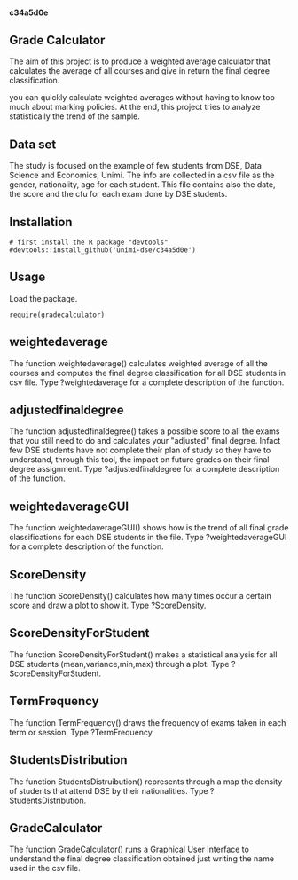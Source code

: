 #### c34a5d0e
## Grade Calculator


The aim of this project is to produce a weighted average calculator that calculates the average of all courses and give in return the final degree classification. 

you can quickly calculate weighted averages without having to know too much about marking policies. At the end, this project tries to analyze statistically the trend of the sample.

## Data set
The study is focused on the example of few students from DSE, Data Science and Economics, Unimi.
The info are collected in a csv file as the gender, nationality, age for each student. This file contains also the date, the score and the cfu for each exam done by DSE students.

## Installation
```
# first install the R package "devtools" 
#devtools::install_github('unimi-dse/c34a5d0e')

```

## Usage

Load the package.
```
require(gradecalculator)

```

## weightedaverage
The function weightedaverage() calculates weighted average of all the courses and computes the final degree classification for all DSE students in csv file.
Type ?weightedaverage for a complete description of the function.

## adjustedfinaldegree 
The function adjustedfinaldegree() takes a possible score to all the exams that you still need to do and calculates your "adjusted" final degree. Infact few DSE students have not complete their plan of study so they have to understand, through this tool, the impact on future grades on their final degree assignment.
Type ?adjustedfinaldegree for a complete description of the function.

## weightedaverageGUI
The function weightedaverageGUI() shows how is the trend of all final grade classifications for each DSE students in the file.
Type ?weightedaverageGUI for a complete description of the function.

## ScoreDensity
The function ScoreDensity() calculates how many times occur a certain score and draw a plot to show it. Type ?ScoreDensity. 

## ScoreDensityForStudent
The function ScoreDensityForStudent() makes a statistical analysis for all DSE students (mean,variance,min,max) through a plot. Type ?ScoreDensityForStudent. 

## TermFrequency
The function TermFrequency() draws the frequency of exams taken in each term or session. Type ?TermFrequency

## StudentsDistribution
The function StudentsDistruibution() represents through a map the density of students that attend DSE by their nationalities. Type ?StudentsDistribution.

## GradeCalculator
The function GradeCalculator() runs a Graphical User Interface to understand the final degree classification obtained just writing the name used in the csv file.
